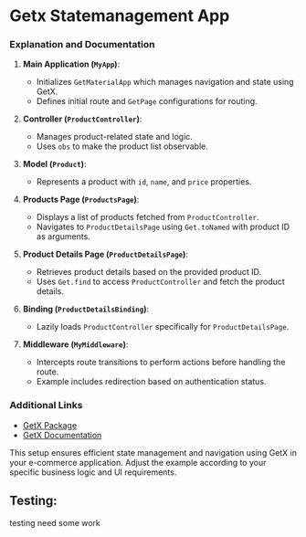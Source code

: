 # Getx Statemanagement App

### Explanation and Documentation

1. **Main Application (`MyApp`)**:
   - Initializes `GetMaterialApp` which manages navigation and state using GetX.
   - Defines initial route and `GetPage` configurations for routing.

2. **Controller (`ProductController`)**:
   - Manages product-related state and logic.
   - Uses `obs` to make the product list observable.

3. **Model (`Product`)**:
   - Represents a product with `id`, `name`, and `price` properties.

4. **Products Page (`ProductsPage`)**:
   - Displays a list of products fetched from `ProductController`.
   - Navigates to `ProductDetailsPage` using `Get.toNamed` with product ID as arguments.

5. **Product Details Page (`ProductDetailsPage`)**:
   - Retrieves product details based on the provided product ID.
   - Uses `Get.find` to access `ProductController` and fetch the product details.

6. **Binding (`ProductDetailsBinding`)**:
   - Lazily loads `ProductController` specifically for `ProductDetailsPage`.

7. **Middleware (`MyMiddleware`)**:
   - Intercepts route transitions to perform actions before handling the route.
   - Example includes redirection based on authentication status.

### Additional Links

- [GetX Package](https://pub.dev/packages/get)
- [GetX Documentation](https://pub.dev/documentation/get/latest/)

This setup ensures efficient state management and navigation using GetX in your e-commerce application. Adjust the example according to your specific business logic and UI requirements.

## Testing:

testing need some work